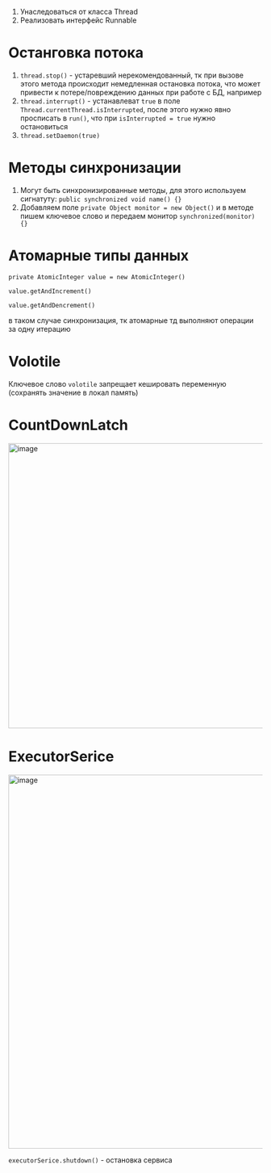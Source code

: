 
1) Унаследоваться от класса Thread
2) Реализовать интерфейс Runnable

# Останговка потока 

1) `thread.stop()` - устаревший нерекомендованный, тк при вызове этого метода происходит немедленная остановка потока, что может привести к потере/повреждению данных при работе с БД, например
2) `thread.interrupt()` - устанавлеват `true` в поле `Thread.currentThread.isInterrupted`, после этого нужно явно просписать в `run()`, что при `isInterrupted = true` нужно остановиться
3) `thread.setDaemon(true)`

# Методы синхронизации 

1) Могут быть синхронизированные методы, для этого используем сигнатуту: `public synchronized void name() {}`
2) Добавляем поле `private Object monitor = new Object()` и в методе пишем ключевое слово и передаем монитор `synchronized(monitor) {}`

# Атомарные типы данных 

`private AtomicInteger value = new AtomicInteger()`

`value.getAndIncrement()`

`value.getAndDencrement()`

в таком случае синхронизация, тк атомарные тд выполняют операции за одну итерацию 

# Volotile

Ключевое слово `volotile` запрещает кешировать переменную (сохранять значение в локал память)

# CountDownLatch

<img width="565" alt="image" src="https://github.com/user-attachments/assets/71f07b3f-e935-44aa-a086-ae4ed2eb7bdb" />

# ExecutorSerice

<img width="741" alt="image" src="https://github.com/user-attachments/assets/bbcb7008-b131-447e-bad5-d196ca32090a" />

`executorSerice.shutdown()` - остановка сервиса

   
